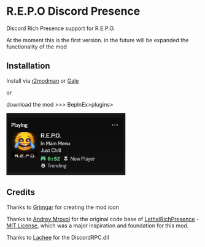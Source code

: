 # R.E.P.O Discord Presence

Discord Rich Presence support for R.E.P.O.

At the moment this is the first version. in the future will be expanded the functionality of the mod


## Installation

Install via [r2modman](https://thunderstore.io/c/repo/p/ebkr/r2modman/) or [Gale](https://thunderstore.io/c/lethal-company/p/Kesomannen/GaleModManager/)

 or 

download the mod >>> BeplnEx>plugins>

![Screenshot1](https://raw.githubusercontent.com/Toliann/REPO-Discord-Rich-Presence/refs/heads/main/Screenshot/1.png?token=GHSAT0AAAAAACV3UMX4TA623WG7ZNSIV3DIZ6TATJQ)


## Credits

Thanks to [Grimgar](https://www.youtube.com/channel/UCPLRVtdWzuBcTAqssRfUa5g) for creating the mod icon

Thanks to [Andrey Mrovol](https://github.com/AndreyMrovol) for the original code base of [LethalRichPresence](https://github.com/AndreyMrovol/LethalRichPresence) - [MIT License](https://github.com/AndreyMrovol/LethalRichPresence/blob/main/LICENSE), which was a major inspiration and foundation for this mod.

Thanks to [Lachee](https://github.com/Lachee/discord-rpc-csharp) for the DiscordRPC.dll